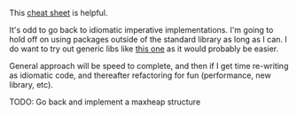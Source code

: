 This [cheat sheet](https://devhints.io/go) is helpful.

It's odd to go back to idiomatic imperative implementations. I'm going to hold off on using packages outside of the standard library as long as I can. I do want to try out generic libs like [this one](https://pkg.go.dev/github.com/samber/lo#section-readme) as it would probably be easier.

General approach will be speed to complete, and then if I get time re-writing as idiomatic code, and thereafter refactoring for fun (performance, new library, etc).

TODO: Go back and implement a maxheap structure
